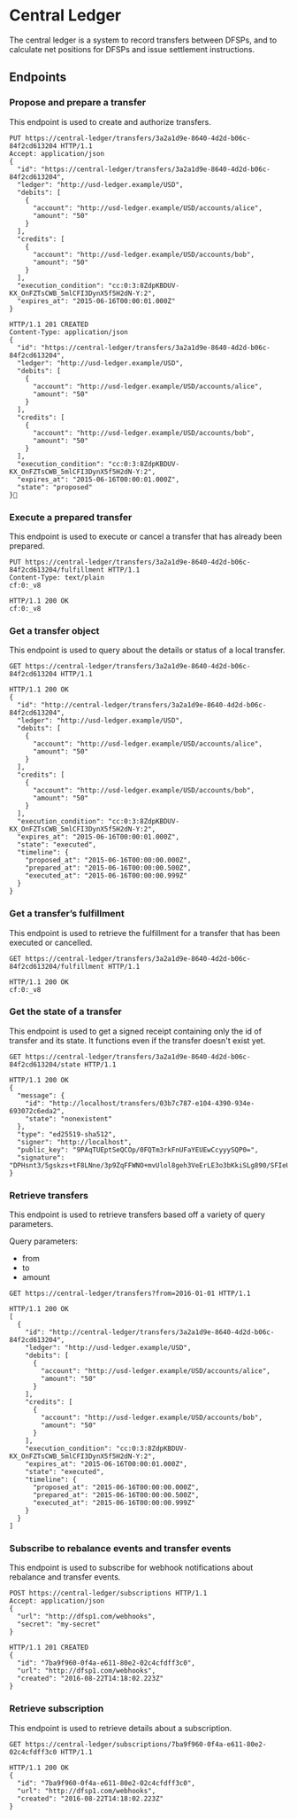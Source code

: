 # Central Ledger

The central ledger is a system to record transfers between DFSPs, and to calculate net positions for DFSPs and issue settlement instructions.

## Endpoints

### Propose and prepare a transfer

This endpoint is used to create and authorize transfers.

``` http
PUT https://central-ledger/transfers/3a2a1d9e-8640-4d2d-b06c-84f2cd613204 HTTP/1.1
Accept: application/json
{
  "id": "https://central-ledger/transfers/3a2a1d9e-8640-4d2d-b06c-84f2cd613204",
  "ledger": "http://usd-ledger.example/USD",
  "debits": [
    {
      "account": "http://usd-ledger.example/USD/accounts/alice",
      "amount": "50"
    }
  ],
  "credits": [
    {
      "account": "http://usd-ledger.example/USD/accounts/bob",
      "amount": "50"
    }
  ],
  "execution_condition": "cc:0:3:8ZdpKBDUV-KX_OnFZTsCWB_5mlCFI3DynX5f5H2dN-Y:2",
  "expires_at": "2015-06-16T00:00:01.000Z"
}
```

``` http
HTTP/1.1 201 CREATED
Content-Type: application/json
{
  "id": "https://central-ledger/transfers/3a2a1d9e-8640-4d2d-b06c-84f2cd613204",
  "ledger": "http://usd-ledger.example/USD",
  "debits": [
    {
      "account": "http://usd-ledger.example/USD/accounts/alice",
      "amount": "50"
    }
  ],
  "credits": [
    {
      "account": "http://usd-ledger.example/USD/accounts/bob",
      "amount": "50"
    }
  ],
  "execution_condition": "cc:0:3:8ZdpKBDUV-KX_OnFZTsCWB_5mlCFI3DynX5f5H2dN-Y:2",
  "expires_at": "2015-06-16T00:00:01.000Z",
  "state": "proposed"
}
```

### Execute a prepared transfer

This endpoint is used to execute or cancel a transfer that has already been prepared.

``` http
PUT https://central-ledger/transfers/3a2a1d9e-8640-4d2d-b06c-84f2cd613204/fulfillment HTTP/1.1
Content-Type: text/plain
cf:0:_v8
```

``` http
HTTP/1.1 200 OK
cf:0:_v8
```

### Get a transfer object

This endpoint is used to query about the details or status of a local transfer.

``` http
GET https://central-ledger/transfers/3a2a1d9e-8640-4d2d-b06c-84f2cd613204 HTTP/1.1
```

``` http
HTTP/1.1 200 OK
{
  "id": "http://central-ledger/transfers/3a2a1d9e-8640-4d2d-b06c-84f2cd613204",
  "ledger": "http://usd-ledger.example/USD",
  "debits": [
    {
      "account": "http://usd-ledger.example/USD/accounts/alice",
      "amount": "50"
    }
  ],
  "credits": [
    {
      "account": "http://usd-ledger.example/USD/accounts/bob",
      "amount": "50"
    }
  ],
  "execution_condition": "cc:0:3:8ZdpKBDUV-KX_OnFZTsCWB_5mlCFI3DynX5f5H2dN-Y:2",
  "expires_at": "2015-06-16T00:00:01.000Z",
  "state": "executed",
  "timeline": {
    "proposed_at": "2015-06-16T00:00:00.000Z",
    "prepared_at": "2015-06-16T00:00:00.500Z",
    "executed_at": "2015-06-16T00:00:00.999Z"
  }
}
```

### Get a transfer’s fulfillment

This endpoint is used to retrieve the fulfillment for a transfer that has been executed or cancelled.

``` http
GET https://central-ledger/transfers/3a2a1d9e-8640-4d2d-b06c-84f2cd613204/fulfillment HTTP/1.1
```

``` http
HTTP/1.1 200 OK
cf:0:_v8
```

### Get the state of a transfer

This endpoint is used to get a signed receipt containing only the id of transfer and its state. It functions even if the transfer doesn't exist yet.

``` http
GET https://central-ledger/transfers/3a2a1d9e-8640-4d2d-b06c-84f2cd613204/state HTTP/1.1
```

``` http
HTTP/1.1 200 OK
{
  "message": {
    "id": "http://localhost/transfers/03b7c787-e104-4390-934e-693072c6eda2",
    "state": "nonexistent"
  },
  "type": "ed25519-sha512",
  "signer": "http://localhost",
  "public_key": "9PAqTUEptSeQCOp/0FQTm3rkFnUFaYEUEwCcyyySQP0=",
  "signature": "DPHsnt3/5gskzs+tF8LNne/3p9ZqFFWNO+mvUlol8geh3VeErLE3o3bKkiSLg890/SFIeUDtvHL3ruiZRcOFAQ=="
}
```

### Retrieve transfers

This endpoint is used to retrieve transfers based off a variety of query parameters.

Query parameters:

* from
* to
* amount

``` http
GET https://central-ledger/transfers?from=2016-01-01 HTTP/1.1
```

``` http
HTTP/1.1 200 OK
[
  {
    "id": "http://central-ledger/transfers/3a2a1d9e-8640-4d2d-b06c-84f2cd613204",
    "ledger": "http://usd-ledger.example/USD",
    "debits": [
      {
        "account": "http://usd-ledger.example/USD/accounts/alice",
        "amount": "50"
      }
    ],
    "credits": [
      {
        "account": "http://usd-ledger.example/USD/accounts/bob",
        "amount": "50"
      }
    ],
    "execution_condition": "cc:0:3:8ZdpKBDUV-KX_OnFZTsCWB_5mlCFI3DynX5f5H2dN-Y:2",
    "expires_at": "2015-06-16T00:00:01.000Z",
    "state": "executed",
    "timeline": {
      "proposed_at": "2015-06-16T00:00:00.000Z",
      "prepared_at": "2015-06-16T00:00:00.500Z",
      "executed_at": "2015-06-16T00:00:00.999Z"
    }
  }
]
```

### Subscribe to rebalance events and transfer events

This endpoint is used to subscribe for webhook notifications about rebalance and transfer events.

``` http
POST https://central-ledger/subscriptions HTTP/1.1
Accept: application/json
{
  "url": "http://dfsp1.com/webhooks",
  "secret": "my-secret"
}
```

``` http
HTTP/1.1 201 CREATED
{
  "id": "7ba9f960-0f4a-e611-80e2-02c4cfdff3c0",
  "url": "http://dfsp1.com/webhooks",
  "created": "2016-08-22T14:18:02.223Z"
}
```

### Retrieve subscription

This endpoint is used to retrieve details about a subscription.

``` http
GET https://central-ledger/subscriptions/7ba9f960-0f4a-e611-80e2-02c4cfdff3c0 HTTP/1.1
```

``` http
HTTP/1.1 200 OK
{
  "id": "7ba9f960-0f4a-e611-80e2-02c4cfdff3c0",
  "url": "http://dfsp1.com/webhooks",
  "created": "2016-08-22T14:18:02.223Z"
}
```